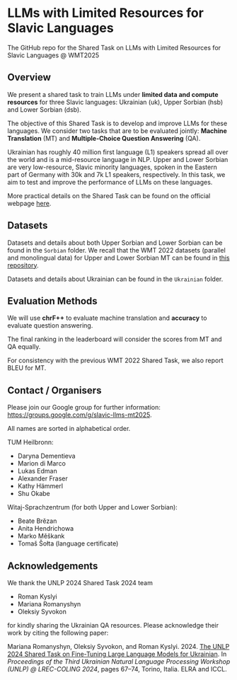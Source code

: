# LLMs with Limited Resources for Slavic Languages

The GitHub repo for the Shared Task on LLMs with Limited Resources for Slavic Languages @ WMT2025 

## Overview
We present a shared task to train LLMs under **limited data and compute resources** for three Slavic languages: Ukrainian (uk), Upper Sorbian (hsb) and Lower Sorbian (dsb).

The objective of this Shared Task is to develop and improve LLMs for these languages. We consider two tasks that are to be evaluated jointly: **Machine Translation** (MT) and **Multiple-Choice Question Answering** (QA).


Ukrainian has roughly 40 million first language (L1) speakers spread all over the world and is a mid-resource language in NLP.
Upper and Lower Sorbian are very low-resource, Slavic minority languages, spoken in the Eastern part of Germany with 30k and 7k L1 speakers, respectively.
In this task, we aim to test and improve the performance of LLMs on these languages.

More practical details on the Shared Task can be found on the official webpage [here](https://www2.statmt.org/wmt25/limited-resources-slavic-llm.html).


## Datasets
Datasets and details about both Upper Sorbian and Lower Sorbian can be found in the `Sorbian` folder. We recall that the WMT 2022 datasets (parallel and monolingual data) for Upper and Lower Sorbian MT can be found in [this repository](https://github.com/mariondimarco/WMT22_UnsupVeryLowResMT_Data/).

Datasets and details about Ukrainian can be found in the `Ukrainian` folder. 


## Evaluation Methods

We will use **chrF++** to evaluate machine translation and **accuracy** to evaluate question answering.

The final ranking in the leaderboard will consider the scores from MT and QA equally.

For consistency with the previous WMT 2022 Shared Task, we also report BLEU for MT.



## Contact / Organisers
Please join our Google group for further information: https://groups.google.com/g/slavic-llms-mt2025.

All names are sorted in alphabetical order. 

TUM Heilbronn:
- Daryna Dementieva
- Marion di Marco
- Lukas Edman
- Alexander Fraser
- Kathy Hämmerl
- Shu Okabe

Witaj-Sprachzentrum (for both Upper and Lower Sorbian):
- Beate Brězan 
- Anita Hendrichowa 
- Marko Měškank
- Tomaš Šołta (language certificate)

## Acknowledgements
We thank the UNLP 2024 Shared Task 2024 team
- Roman Kyslyi
- Mariana Romanyshyn
- Oleksiy Syvokon

for kindly sharing the Ukrainian QA resources. 
Please acknowledge their work by citing the following paper:

Mariana Romanyshyn, Oleksiy Syvokon, and Roman Kyslyi. 2024. [The UNLP 2024 Shared Task on Fine-Tuning Large Language Models for Ukrainian](https://aclanthology.org/2024.unlp-1.9/). In *Proceedings of the Third Ukrainian Natural Language Processing Workshop (UNLP) @ LREC-COLING 2024*, pages 67–74, Torino, Italia. ELRA and ICCL.
